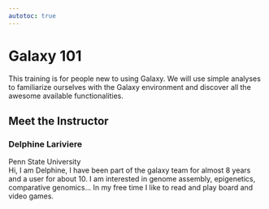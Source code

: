 ```yaml
---
autotoc: true
---
```


<slot name="/events/gcc2024/header" />
<div class="text-center">

# Galaxy 101

</div>

This training is for people new to using Galaxy. We will use simple analyses to familiarize ourselves with the Galaxy environment and discover all the awesome available functionalities. 

## Meet the Instructor

### Delphine Lariviere
Penn State University <br>
Hi, I am Delphine, I have been part of the galaxy team for almost 8 years and a user for about 10. I am  interested in genome assembly, epigenetics, comparative genomics... In my free time I like to read and play board and video games. 